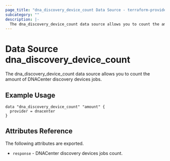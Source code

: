 ```yaml
---
page_title: "dna_discovery_device_count Data Source - terraform-provider-dnacenter"
subcategory: ""
description: |-
  The dna_discovery_device_count data source allows you to count the amount of DNACenter discovery devices jobs.
---
```


# Data Source dna_discovery_device_count

The dna_discovery_device_count data source allows you to count the amount of DNACenter discovery devices jobs.

## Example Usage

```hcl
data "dna_discovery_device_count" "amount" {
  provider = dnacenter
}
```

## Attributes Reference

The following attributes are exported.

- `response` - DNACenter discovery devices jobs count.
